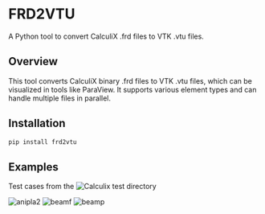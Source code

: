 # FRD2VTU

A Python tool to convert CalculiX .frd files to VTK .vtu files.

## Overview

This tool converts CalculiX binary .frd files to VTK .vtu files, which can be visualized in tools like ParaView. It supports various element types and can handle multiple files in parallel.

## Installation

```bash
pip install frd2vtu
```

## Examples

Test cases from the ![Calculix test directory](https://github.com/Dhondtguido/CalculiX/tree/master/test)

![anipla2](https://github.com/user-attachments/assets/32bea8bd-d705-401c-8503-14b69111adda)
![beamf](https://github.com/user-attachments/assets/45ce4a86-e391-46d5-911a-3ede6a9c90e7)
![beamp](https://github.com/user-attachments/assets/b36ef2fb-6555-4cc4-bc29-191e32d3591d)
